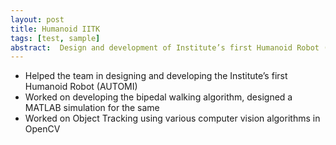```yaml
---
layout: post
title: Humanoid IITK
tags: [test, sample]
abstract:  Design and development of Institute’s first Humanoid Robot (AUTOMI). Important contributions are in the development of bipedal walking algorithm and in computer vision team.
---
```

- Helped the team in designing and developing the Institute’s first Humanoid Robot (AUTOMI)
- Worked on developing the bipedal walking algorithm, designed a MATLAB simulation for the same
- Worked on Object Tracking using various computer vision algorithms in OpenCV
